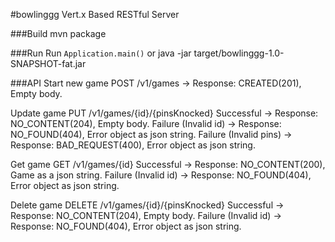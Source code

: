 #bowlinggg
Vert.x Based RESTful Server

###Build
mvn package

###Run
Run `Application.main()` or java -jar target/bowlinggg-1.0-SNAPSHOT-fat.jar

###API
Start new game
POST /v1/games -> Response: CREATED(201), Empty body.

Update game
PUT /v1/games/{id}/{pinsKnocked} 
    Successful -> Response: NO_CONTENT(204), Empty body.
    Failure (Invalid id) -> Response: NO_FOUND(404), Error object as json string.
    Failure (Invalid pins) -> Response: BAD_REQUEST(400), Error object as json string.

Get game
GET /v1/games/{id}
    Successful -> Response: NO_CONTENT(200), Game as a json string.
    Failure (Invalid id) -> Response: NO_FOUND(404), Error object as json string.

Delete game
DELETE /v1/games/{id}/{pinsKnocked}
    Successful -> Response: NO_CONTENT(204), Empty body.
    Failure (Invalid id) -> Response: NO_FOUND(404), Error object as json string.